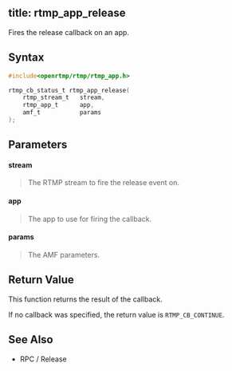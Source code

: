 title: rtmp_app_release
--------------------------

Fires the release callback on an app. 

## Syntax ##

```c
#include<openrtmp/rtmp/rtmp_app.h>

rtmp_cb_status_t rtmp_app_release( 
	rtmp_stream_t   stream, 
	rtmp_app_t      app, 
	amf_t           params 
);
```

## Parameters ##
#### stream ####
> The RTMP stream to fire the release event on.

#### app ####
> The app to use for firing the callback.

#### params ####
> The AMF parameters.

## Return Value ##
This function returns the result of the callback.

If no callback was specified, the return value is `RTMP_CB_CONTINUE`.

## See Also ##
* RPC / Release